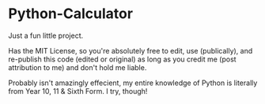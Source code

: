 # Python-Calculator

Just a fun little project.

Has the MIT License, so you're absolutely free to edit, use (publically), and re-publish this code (edited or original) as long as you credit me (post attribution to me) and don't hold me liable.

Probably isn't amazingly effecient, my entire knowledge of Python is literally from Year 10, 11 & Sixth Form. I try, though!
